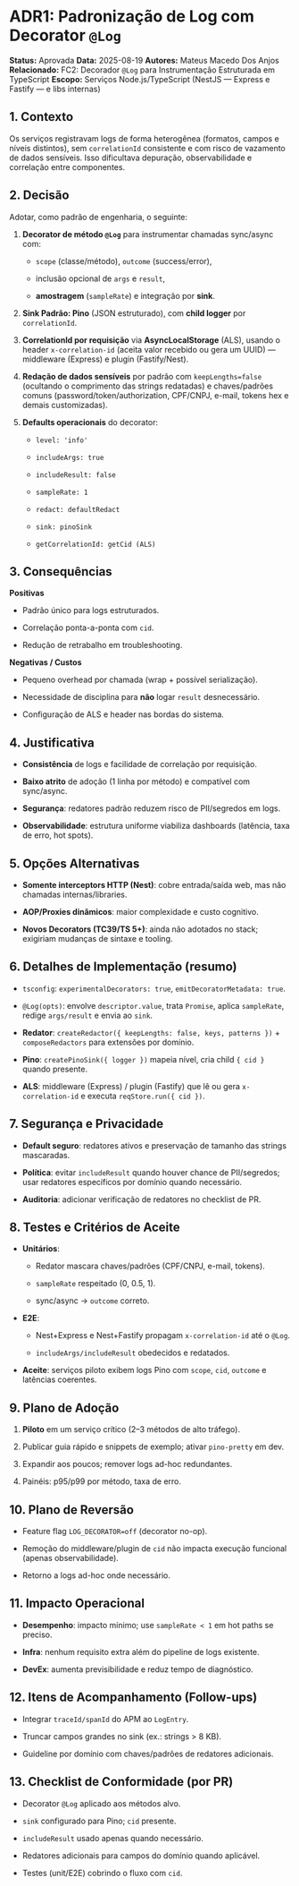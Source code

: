 # ADR1: Padronização de Log com Decorator `@Log`

**Status:** Aprovada
**Data:** 2025-08-19
**Autores:** Mateus Macedo Dos Anjos
**Relacionado:** FC2: Decorador `@Log` para Instrumentação Estruturada em TypeScript
**Escopo:** Serviços Node.js/TypeScript (NestJS — Express e Fastify — e libs internas)

## 1. Contexto

Os serviços registravam logs de forma heterogênea (formatos, campos e níveis distintos), sem `correlationId` consistente e com risco de vazamento de dados sensíveis. Isso dificultava depuração, observabilidade e correlação entre componentes.

## 2. Decisão

Adotar, como padrão de engenharia, o seguinte:

1. **Decorator de método `@Log`** para instrumentar chamadas sync/async com:

    - `scope` (classe/método), `outcome` (success/error),

    - inclusão opcional de `args` e `result`,

    - **amostragem** (`sampleRate`) e integração por **sink**.

2. **Sink Padrão: Pino** (JSON estruturado), com **child logger** por `correlationId`.

3. **CorrelationId por requisição** via **AsyncLocalStorage** (ALS), usando o header `x-correlation-id` (aceita valor recebido ou gera um UUID) — middleware (Express) e plugin (Fastify/Nest).

4. **Redação de dados sensíveis** por padrão com `keepLengths=false` (ocultando o comprimento das strings redatadas) e chaves/padrões comuns (password/token/authorization, CPF/CNPJ, e-mail, tokens hex e demais customizadas).

5. **Defaults operacionais** do decorator:

    - `level: 'info'`

    - `includeArgs: true`

    - `includeResult: false`

    - `sampleRate: 1`

    - `redact: defaultRedact`

    - `sink: pinoSink`

    - `getCorrelationId: getCid (ALS)`

## 3. Consequências

**Positivas**

- Padrão único para logs estruturados.

- Correlação ponta-a-ponta com `cid`.

- Redução de retrabalho em troubleshooting.

**Negativas / Custos**

- Pequeno overhead por chamada (wrap + possível serialização).

- Necessidade de disciplina para **não** logar `result` desnecessário.

- Configuração de ALS e header nas bordas do sistema.

## 4. Justificativa

- **Consistência** de logs e facilidade de correlação por requisição.

- **Baixo atrito** de adoção (1 linha por método) e compatível com sync/async.

- **Segurança**: redatores padrão reduzem risco de PII/segredos em logs.

- **Observabilidade**: estrutura uniforme viabiliza dashboards (latência, taxa de erro, hot spots).

## 5. Opções Alternativas

- **Somente interceptors HTTP (Nest)**: cobre entrada/saída web, mas não chamadas internas/libraries.

- **AOP/Proxies dinâmicos**: maior complexidade e custo cognitivo.

- **Novos Decorators (TC39/TS 5+)**: ainda não adotados no stack; exigiriam mudanças de sintaxe e tooling.

## 6. Detalhes de Implementação (resumo)

- `tsconfig`: `experimentalDecorators: true`, `emitDecoratorMetadata: true`.

- `@Log(opts)`: envolve `descriptor.value`, trata `Promise`, aplica `sampleRate`, redige `args/result` e envia ao `sink`.

- **Redator**: `createRedactor({ keepLengths: false, keys, patterns })` + `composeRedactors` para extensões por domínio.

- **Pino**: `createPinoSink({ logger })` mapeia nível, cria child `{ cid }` quando presente.

- **ALS**: middleware (Express) / plugin (Fastify) que lê ou gera `x-correlation-id` e executa `reqStore.run({ cid })`.

## 7. Segurança e Privacidade

- **Default seguro**: redatores ativos e preservação de tamanho das strings mascaradas.

- **Política**: evitar `includeResult` quando houver chance de PII/segredos; usar redatores específicos por domínio quando necessário.

- **Auditoria**: adicionar verificação de redatores no checklist de PR.

## 8. Testes e Critérios de Aceite

- **Unitários**:

  - Redator mascara chaves/padrões (CPF/CNPJ, e-mail, tokens).

  - `sampleRate` respeitado (0, 0.5, 1).

  - sync/async → `outcome` correto.

- **E2E**:

  - Nest+Express e Nest+Fastify propagam `x-correlation-id` até o `@Log`.

  - `includeArgs/includeResult` obedecidos e redatados.

- **Aceite**: serviços piloto exibem logs Pino com `scope`, `cid`, `outcome` e latências coerentes.

## 9. Plano de Adoção

1. **Piloto** em um serviço crítico (2–3 métodos de alto tráfego).

2. Publicar guia rápido e snippets de exemplo; ativar `pino-pretty` em dev.

3. Expandir aos poucos; remover logs ad-hoc redundantes.

4. Painéis: p95/p99 por método, taxa de erro.

## 10. Plano de Reversão

- Feature flag `LOG_DECORATOR=off` (decorator no-op).

- Remoção do middleware/plugin de `cid` não impacta execução funcional (apenas observabilidade).

- Retorno a logs ad-hoc onde necessário.

## 11. Impacto Operacional

- **Desempenho**: impacto mínimo; use `sampleRate < 1` em hot paths se preciso.

- **Infra**: nenhum requisito extra além do pipeline de logs existente.

- **DevEx**: aumenta previsibilidade e reduz tempo de diagnóstico.

## 12. Itens de Acompanhamento (Follow-ups)

- Integrar `traceId/spanId` do APM ao `LogEntry`.

- Truncar campos grandes no sink (ex.: strings > 8 KB).

- Guideline por domínio com chaves/padrões de redatores adicionais.

## 13. Checklist de Conformidade (por PR)

- Decorator `@Log` aplicado aos métodos alvo.

- `sink` configurado para Pino; `cid` presente.

- `includeResult` usado apenas quando necessário.

- Redatores adicionais para campos do domínio quando aplicável.

- Testes (unit/E2E) cobrindo o fluxo com `cid`.
